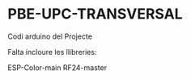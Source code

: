 # PBE-UPC-TRANSVERSAL
Codi arduino del Projecte

Falta incloure les llibreries:

ESP-Color-main 
RF24-master
